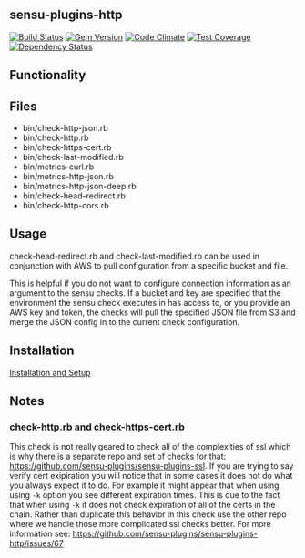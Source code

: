 ## sensu-plugins-http

[![Build Status](https://travis-ci.org/sensu-plugins/sensu-plugins-http.svg?branch=master)](https://travis-ci.org/sensu-plugins/sensu-plugins-http)
[![Gem Version](https://badge.fury.io/rb/sensu-plugins-http.svg)](http://badge.fury.io/rb/sensu-plugins-http)
[![Code Climate](https://codeclimate.com/github/sensu-plugins/sensu-plugins-http/badges/gpa.svg)](https://codeclimate.com/github/sensu-plugins/sensu-plugins-http)
[![Test Coverage](https://codeclimate.com/github/sensu-plugins/sensu-plugins-http/badges/coverage.svg)](https://codeclimate.com/github/sensu-plugins/sensu-plugins-http)
[![Dependency Status](https://gemnasium.com/sensu-plugins/sensu-plugins-http.svg)](https://gemnasium.com/sensu-plugins/sensu-plugins-http)

## Functionality

## Files
 * bin/check-http-json.rb
 * bin/check-http.rb
 * bin/check-https-cert.rb
 * bin/check-last-modified.rb
 * bin/metrics-curl.rb
 * bin/metrics-http-json.rb
 * bin/metrics-http-json-deep.rb
 * bin/check-head-redirect.rb
 * bin/check-http-cors.rb

## Usage

check-head-redirect.rb and check-last-modified.rb can be used in conjunction with AWS to pull configuration from a specific bucket and file.

This is helpful if you do not want to configure connection information as an argument to the sensu checks. If a bucket and key are specified that the environment the sensu check executes in has access to, or you provide an AWS key and token, the checks will pull the specified JSON file from S3 and merge the JSON config in to the current check configuration.

## Installation

[Installation and Setup](http://sensu-plugins.io/docs/installation_instructions.html)

## Notes

### check-http.rb and check-https-cert.rb
This check is not really geared to check all of the complexities of ssl which is why there is a separate repo and set of checks for that: https://github.com/sensu-plugins/sensu-plugins-ssl. If you are trying to say verify cert exipiration you will notice that in some cases it does not do what you always expect it to do. For example it might appear that when using using `-k` option you see different expiration times. This is due to the fact that when using `-k` it does not check expiration of all of the certs in the chain. Rather than duplicate this behavior in this check use the other repo where we handle those more complicated ssl checks better. For more information see: https://github.com/sensu-plugins/sensu-plugins-http/issues/67